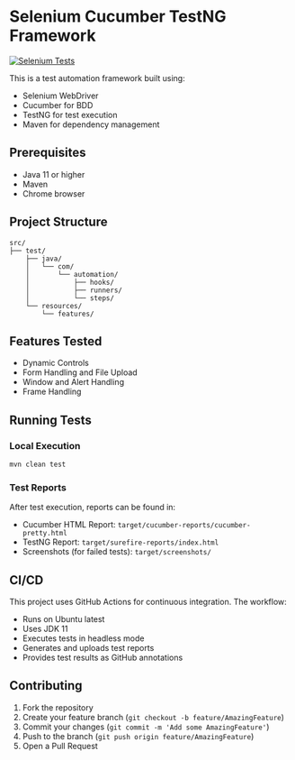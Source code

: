 # Selenium Cucumber TestNG Framework

[![Selenium Tests](https://github.com/{your-username}/selenium-cucumber-testng/actions/workflows/selenium-tests.yml/badge.svg)](https://github.com/{your-username}/selenium-cucumber-testng/actions/workflows/selenium-tests.yml)

This is a test automation framework built using:
- Selenium WebDriver
- Cucumber for BDD
- TestNG for test execution
- Maven for dependency management

## Prerequisites
- Java 11 or higher
- Maven
- Chrome browser

## Project Structure
```
src/
├── test/
    ├── java/
    │   └── com/
    │       └── automation/
    │           ├── hooks/
    │           ├── runners/
    │           └── steps/
    └── resources/
        └── features/
```

## Features Tested
- Dynamic Controls
- Form Handling and File Upload
- Window and Alert Handling
- Frame Handling

## Running Tests

### Local Execution
```bash
mvn clean test
```

### Test Reports
After test execution, reports can be found in:
- Cucumber HTML Report: `target/cucumber-reports/cucumber-pretty.html`
- TestNG Report: `target/surefire-reports/index.html`
- Screenshots (for failed tests): `target/screenshots/`

## CI/CD
This project uses GitHub Actions for continuous integration. The workflow:
- Runs on Ubuntu latest
- Uses JDK 11
- Executes tests in headless mode
- Generates and uploads test reports
- Provides test results as GitHub annotations

## Contributing
1. Fork the repository
2. Create your feature branch (`git checkout -b feature/AmazingFeature`)
3. Commit your changes (`git commit -m 'Add some AmazingFeature'`)
4. Push to the branch (`git push origin feature/AmazingFeature`)
5. Open a Pull Request 